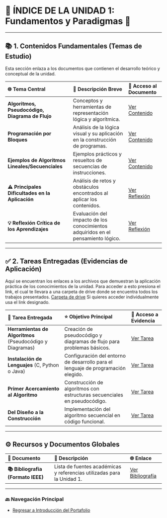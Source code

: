 # 🧭 ÍNDICE DE LA UNIDAD 1: Fundamentos y Paradigmas 🧠

---

## 📚 1. Contenidos Fundamentales (Temas de Estudio)

Esta sección enlaza a los documentos que contienen el desarrollo teórico y conceptual de la unidad.

| 🌐 Tema Central | 📝 Descripción Breve | 🔗 Acceso al Documento |
| :--- | :--- | :--- |
| **Algoritmos, Pseudocódigo, Diagrama de Flujo** | Conceptos y herramientas de representación lógica y algorítmica. | [Ver Contenido](U1_A_Algoritmos.md) |
| **Programación por Bloques** | Análisis de la lógica visual y su aplicación en la construcción de programas. | [Ver Contenido](U1_B_Bloques.md) |
| **Ejemplos de Algoritmos Lineales/Secuenciales** | Ejemplos prácticos y resueltos de secuencias de instrucciones. | [Ver Contenido](U1_C_Ejemplos.md) |
| **⚠️ Principales Dificultades en la Aplicación** | Análisis de retos y obstáculos encontrados al aplicar los contenidos. | [Ver Reflexión](U1_D_Dificultades.md) |
| **💡 Reflexión Crítica de los Aprendizajes** | Evaluación del impacto de los conocimientos adquiridos en el pensamiento lógico. | [Ver Reflexión](U1_E_Critica.md) |

---

## ✅ 2. Tareas Entregadas (Evidencias de Aplicación)

Aquí se encuentran los enlaces a los archivos que demuestran la aplicación práctica de los conocimientos de la unidad. Para acceder a esto presiona el link, el cual te llevara a una carpeta de drive donde se encuentra todos los trabajos presentados. [Carpeta de drive](https://drive.google.com/drive/folders/1NycsuTv0fq7Ew5-kK-dBzzMLIKWuieat?usp=drive_link)
Si quieres acceder individualmente usa el link designado.

| 📂 Tarea Entregada | ⭐ Objetivo Principal | 🔗 Acceso a Evidencia |
| :--- | :--- | :--- |
| **Herramientas de Algoritmos** (Pseudocódigo y Diagramas) | Creación de pseudocódigo y diagramas de flujo para problemas básicos. | [Ver Tarea](T1_Herramientas.md) |
| **Instalación de Lenguajes** (C, Python o Java) | Configuración del entorno de desarrollo para el lenguaje de programación elegido. | [Ver Tarea](T2_Instalacion.md) |
| **Primer Acercamiento al Algoritmo** | Construcción de algoritmos con estructuras secuenciales en pseudocódigo. | [Ver Tarea](T3_PrimerAlgoritmo.md) |
| **Del Diseño a la Construcción** | Implementación del algoritmo secuencial en código funcional. | [Ver Tarea](T4_Implementacion.md) |

***

## ⚙️ Recursos y Documentos Globales

| 📄 Documento | 📝 Descripción | 🌐 Enlace |
| :--- | :--- | :--- |
| **📚 Bibliografía (Formato IEEE)** | Lista de fuentes académicas y referencias utilizadas para la Unidad 1. | [Ver Bibliografía](Bibliografia.md) |

***

### 🔙 Navegación Principal

* [Regresar a Introducción del Portafolio](Introduccion.md)
